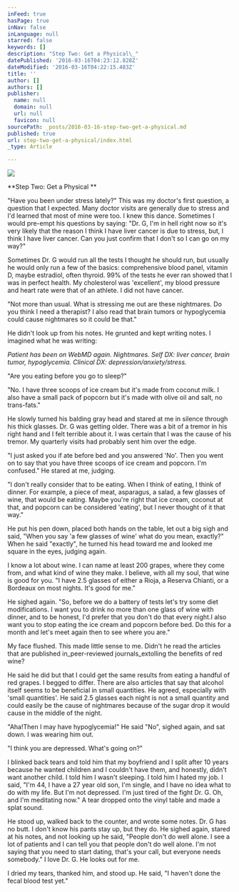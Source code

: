 ```yaml
---
inFeed: true
hasPage: true
inNav: false
inLanguage: null
starred: false
keywords: []
description: "Step Two: Get a Physical\_"
datePublished: '2016-03-16T04:23:12.828Z'
dateModified: '2016-03-16T04:22:15.483Z'
title: ''
author: []
authors: []
publisher:
  name: null
  domain: null
  url: null
  favicon: null
sourcePath: _posts/2016-03-16-step-two-get-a-physical.md
published: true
url: step-two-get-a-physical/index.html
_type: Article

---
```

![](https://the-grid-user-content.s3-us-west-2.amazonaws.com/59eebfae-e383-4db0-a20e-4e95bcfb0414.jpg)

**Step Two: Get a Physical **

"Have you been under stress lately?" This was my doctor's first question, a question that I expected. Many doctor visits are generally due to stress and I'd learned that most of mine were too. I knew this dance. Sometimes I would pre-empt his questions by saying: "Dr. G, I'm in hell right now so it's very likely that the reason I think I have liver cancer is due to stress, but, I think I have liver cancer. Can you just confirm that I don't so I can go on my way?"

Sometimes Dr. G would run all the tests I thought he should run, but usually he would only run a few of the basics: comprehensive blood panel, vitamin D, maybe estradiol, often thyroid. 99% of the tests he ever ran showed that I was in perfect health. My cholesterol was 'excellent', my blood pressure and heart rate were that of an athlete. I did not have cancer.

"Not more than usual. What is stressing me out are these nightmares. Do you think I need a therapist? I also read that brain tumors or hypoglycemia could cause nightmares so it could be that."

He didn't look up from his notes. He grunted and kept writing notes. I imagined what he was writing:

_Patient has been on WebMD again. Nightmares. Self DX: liver cancer, brain tumor, hypoglycemia. Clinical DX: depression/anxiety/stress._

"Are you eating before you go to sleep?"

"No. I have three scoops of ice cream but it's made from coconut milk. I also have a small pack of popcorn but it's made with olive oil and salt, no trans-fats."

He slowly turned his balding gray head and stared at me in silence through his thick glasses. Dr. G was getting older. There was a bit of a tremor in his right hand and I felt terrible about it. I was certain that I was the cause of his tremor. My quarterly visits had probably sent him over the edge.

"I just asked you if ate before bed and you answered 'No'. Then you went on to say that you have three scoops of ice cream and popcorn. I'm confused." He stared at me, judging.

"I don't really consider that to be eating. When I think of eating, I think of dinner. For example, a piece of meat, asparagus, a salad, a few glasses of wine, that would be eating. Maybe you're right that ice cream, coconut at that, and popcorn can be considered 'eating', but I never thought of it that way."

He put his pen down, placed both hands on the table, let out a big sigh and said, "When you say 'a few glasses of wine' what do you mean, exactly?" When he said "exactly", he turned his head toward me and looked me square in the eyes, judging again.

I know a lot about wine. I can name at least 200 grapes, where they come from, and what kind of wine they make. I believe, with all my soul, that wine is good for you. "I have 2.5 glasses of either a Rioja, a Reserva Chianti, or a Bordeaux on most nights. It's good for me."

He sighed again. "So, before we do a battery of tests let's try some diet modifications. I want you to drink no more than one glass of wine with dinner, and to be honest, I'd prefer that you don't do that every night.I also want you to stop eating the ice cream and popcorn before bed. Do this for a month and let's meet again then to see where you are."

My face flushed. This made little sense to me. Didn't he read the articles that are published in_peer-reviewed journals_extolling the benefits of red wine?

He said he did but that I could get the same results from eating a handful of red grapes. I begged to differ. There are also articles that say that alcohol itself seems to be beneficial in small quantities. He agreed, especially with 'small quantities'. He said 2.5 glasses each night is not a small quantity and could easily be the cause of nightmares because of the sugar drop it would cause in the middle of the night.

"Aha!Then I may have hypoglycemia!" He said "No", sighed again, and sat down. I was wearing him out. 

"I think you are depressed. What's going on?"

I blinked back tears and told him that my boyfriend and I split after 10 years because he wanted children and I couldn't have them, and honestly, didn't want another child. I told him I wasn't sleeping. I told him I hated my job. I said, "I'm 44, I have a 27 year old son, I'm single, and I have no idea what to do with my life. But I'm not depressed. I'm just tired of the fight Dr. G. Oh, and I'm meditating now." A tear dropped onto the vinyl table and made a splat sound.

He stood up, walked back to the counter, and wrote some notes. Dr. G has no butt. I don't know his pants stay up, but they do. He sighed again, stared at his notes, and not looking up he said, "People don't do well alone. I see a lot of patients and I can tell you that people don't do well alone. I'm not saying that you need to start dating, that's your call, but everyone needs somebody." I love Dr. G. He looks out for me. 

I dried my tears, thanked him, and stood up. He said, "I haven't done the fecal blood test yet."